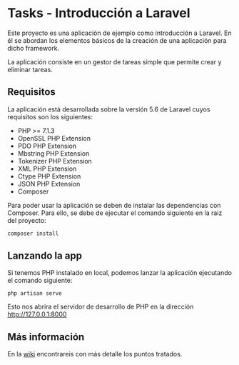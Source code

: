 # Tasks - Introducción a Laravel

Este proyecto es una aplicación de ejemplo como introducción a Laravel. En él se abordan los elementos básicos de la creación de una aplicación para dicho framework.

La aplicación consiste en un gestor de tareas simple que permite crear y eliminar tareas.

## Requisitos

La aplicación está desarrollada sobre la versión 5.6 de Laravel cuyos requisitos son los siguientes:

* PHP >= 7.1.3
* OpenSSL PHP Extension
* PDO PHP Extension
* Mbstring PHP Extension
* Tokenizer PHP Extension
* XML PHP Extension
* Ctype PHP Extension
* JSON PHP Extension
* Composer

Para poder usar la aplicación se deben de instalar las dependencias con Composer. Para ello, se debe de ejecutar el comando siguiente en la raiz del proyecto:

```bash
composer install
```

## Lanzando la app

Si tenemos PHP instalado en local, podemos lanzar la aplicación ejecutando el comando siguiente:

```
php artisan serve
```

Esto nos abrira el servidor de desarrollo de PHP en la dirección http://127.0.0.1:8000

## Más información
En la [wiki](https://github.com/gricob/introduccion-laravel/wiki) encontrareis con más detalle los puntos tratados.